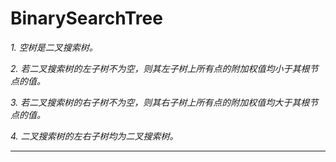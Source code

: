 # BinarySearchTree

*1. 空树是二叉搜索树。*

*2. 若二叉搜索树的左子树不为空，则其左子树上所有点的附加权值均小于其根节点的值。*

*3. 若二叉搜索树的右子树不为空，则其右子树上所有点的附加权值均大于其根节点的值。*

*4. 二叉搜索树的左右子树均为二叉搜索树。*
***